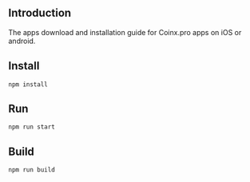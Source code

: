 ## Introduction

The apps download and installation guide for Coinx.pro apps on iOS or android.

## Install

```
npm install
```

## Run

```
npm run start
```

## Build

```
npm run build
```